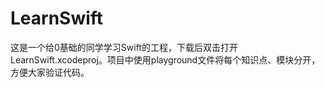 # LearnSwift
这是一个给0基础的同学学习Swift的工程，下载后双击打开 LearnSwift.xcodeproj。项目中使用playground文件将每个知识点、模块分开，方便大家验证代码。
